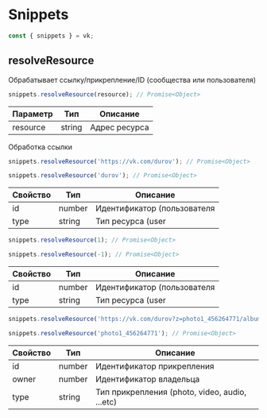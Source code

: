 # Snippets

```js
const { snippets } = vk;
```

## resolveResource
Обрабатывает ссылку/прикрепление/ID (сообщества или пользователя)

```js
snippets.resolveResource(resource); // Promise<Object>
```

| Параметр | Тип    | Описание      |
|----------|--------|---------------|
| resource | string | Адрес ресурса |

Обработка ссылки

```js
snippets.resolveResource('https://vk.com/durov'); // Promise<Object>
```

```js
snippets.resolveResource('durov'); // Promise<Object>
```

| Свойство | Тип    | Описание                                           |
|----------|--------|----------------------------------------------------|
| id       | number | Идентификатор (пользователя|сообщества|приложение) |
| type     | string | Тип ресурса (user|group|application)               |

```js
snippets.resolveResource(1); // Promise<Object>
```

```js
snippets.resolveResource(-1); // Promise<Object>
```

| Свойство | Тип    | Описание                                |
|----------|--------|-----------------------------------------|
| id       | number | Идентификатор (пользователя|сообщества) |
| type     | string | Тип ресурса (user|group)                |

```js
snippets.resolveResource('https://vk.com/durov?z=photo1_456264771/album1_0/rev'); // Promise<Object>
```

```js
snippets.resolveResource('photo1_456264771'); // Promise<Object>
```

| Свойство | Тип    | Описание                                       |
|----------|--------|------------------------------------------------|
| id       | number | Идентификатор прикрепления                     |
| owner    | number | Идентификатор владельца                        |
| type     | string | Тип прикрепления (photo, video, audio, ...etc) |
